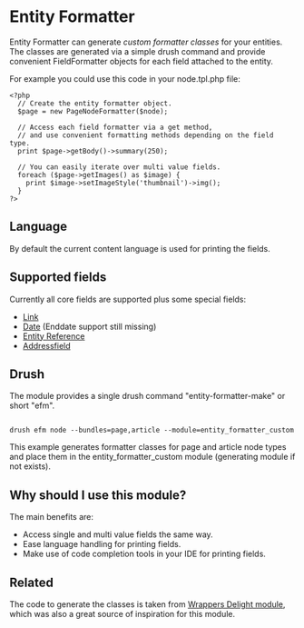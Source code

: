 # Entity Formatter

Entity Formatter can generate *custom formatter classes* for your
entities. The classes are generated via a simple drush command and provide
convenient FieldFormatter objects for each field attached to the entity.

For example you could use this code in your node.tpl.php file:

    <?php
      // Create the entity formatter object.
      $page = new PageNodeFormatter($node);
    
      // Access each field formatter via a get method,
      // and use convenient formatting methods depending on the field type.
      print $page->getBody()->summary(250);
    
      // You can easily iterate over multi value fields.
      foreach ($page->getImages() as $image) {
        print $image->setImageStyle('thumbnail')->img();
      }
    ?>
    
## Language
By default the current content language is used for printing the fields.

## Supported fields
Currently all core fields are supported plus some special fields:

- <a href="https://www.drupal.org/project/link">Link</a>
- <a href="https://www.drupal.org/project/date">Date</a> (Enddate support still missing)
- <a href="https://www.drupal.org/project/entityreference">Entity Reference</a>
- <a href="https://drupal.org/project/addressfield">Addressfield</a>


## Drush

The module provides a single drush command "entity-formatter-make" or short "efm".

<code>
drush efm node --bundles=page,article --module=entity_formatter_custom
</code>

This example generates formatter classes for page and article node types and
place them in the entity_formatter_custom module (generating module if not exists).

## Why should I use this module?

The main benefits are:

 - Access single and multi value fields the same way.</li>
 - Ease language handling for printing fields.</li>
 - Make use of code completion tools in your IDE for printing fields.</li>


## Related
The code to generate the classes is taken from
<a href="https://www.drupal.org/project/wrappers_delight">Wrappers Delight module</a>,
which was also a great source of inspiration for this module.